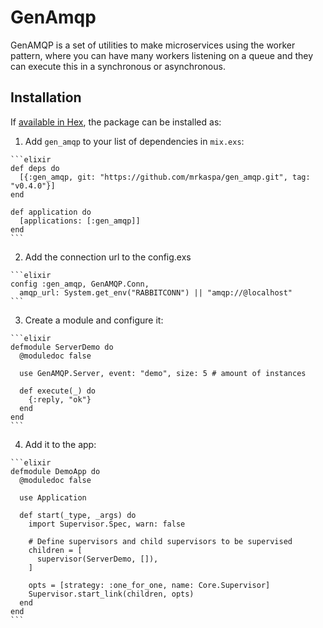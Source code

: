 # GenAmqp

GenAMQP is a set of utilities to make microservices using the worker pattern, where you can have many workers listening on a queue and they can execute this in a synchronous or asynchronous.

## Installation

If [available in Hex](https://hex.pm/docs/publish), the package can be installed as:

  1. Add `gen_amqp` to your list of dependencies in `mix.exs`:

    ```elixir
    def deps do
      [{:gen_amqp, git: "https://github.com/mrkaspa/gen_amqp.git", tag: "v0.4.0"}]
    end

    def application do
      [applications: [:gen_amqp]]
    end
    ```

  2. Add the connection url to the config.exs

    ```elixir
    config :gen_amqp, GenAMQP.Conn,
      amqp_url: System.get_env("RABBITCONN") || "amqp://@localhost"
    ```

  3. Create a module and configure it:

    ```elixir
    defmodule ServerDemo do
      @moduledoc false

      use GenAMQP.Server, event: "demo", size: 5 # amount of instances

      def execute(_) do
        {:reply, "ok"}
      end
    end
    ```

  4. Add it to the app:

    ```elixir
    defmodule DemoApp do
      @moduledoc false

      use Application

      def start(_type, _args) do
        import Supervisor.Spec, warn: false

        # Define supervisors and child supervisors to be supervised
        children = [
          supervisor(ServerDemo, []),
        ]

        opts = [strategy: :one_for_one, name: Core.Supervisor]
        Supervisor.start_link(children, opts)
      end
    end
    ```
